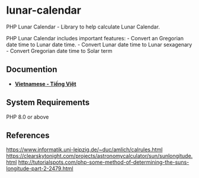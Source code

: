 # lunar-calendar
PHP Lunar Calendar - Library to help calculate Lunar Calendar.

PHP Lunar Calendar includes important features:
    - Convert an Gregorian date time to Lunar date time.
    - Convert Lunar date time to Lunar sexagenary
    - Convert Gregorian date time to Solar term

## Documention
- **[Vietnamese - Tiếng Việt](/docs/Vietnamese)**


## System Requirements
PHP 8.0 or above

## References
https://www.informatik.uni-leipzig.de/~duc/amlich/calrules.html
https://clearskytonight.com/projects/astronomycalculator/sun/sunlongitude.html
http://tutorialspots.com/php-some-method-of-determining-the-suns-longitude-part-2-2479.html
